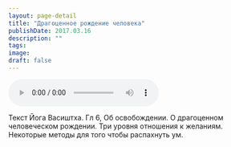 ```yaml
---
layout: page-detail
title: "Драгоценное рождение человека"
publishDate: 2017.03.16
description: ""
tags:
image:
draft: false
---
```


<audio title="2017.03.16 - Драгоценное рождение человека.mp3" src="https://filer-api.advayta.org/v1.0/public/files/73057" controls=""></audio>

 Текст Йога Васиштха. Гл 6, Об освобождении. О драгоценном человеческом рождении. Три уровня отношения к желаниям. Некоторые методы для того чтобы распахнуть ум. 

  
